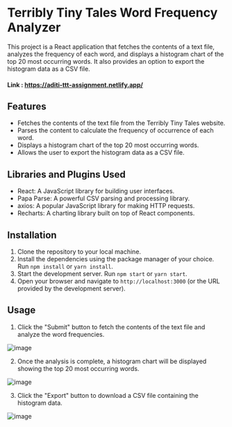 # Terribly Tiny Tales Word Frequency Analyzer

This project is a React application that fetches the contents of a text file, analyzes the frequency of each word, and displays a histogram chart of the top 20 most occurring words. It also provides an option to export the histogram data as a CSV file.

#### Link : https://aditi-ttt-assignment.netlify.app/


## Features

- Fetches the contents of the text file from the Terribly Tiny Tales website.
- Parses the content to calculate the frequency of occurrence of each word.
- Displays a histogram chart of the top 20 most occurring words.
- Allows the user to export the histogram data as a CSV file.

## Libraries and Plugins Used

- React: A JavaScript library for building user interfaces.
- Papa Parse: A powerful CSV parsing and processing library.
- axios: A popular JavaScript library for making HTTP requests.
- Recharts: A charting library built on top of React components.

## Installation

1. Clone the repository to your local machine.
2. Install the dependencies using the package manager of your choice. Run `npm install` or `yarn install`.
3. Start the development server. Run `npm start` or `yarn start`.
4. Open your browser and navigate to `http://localhost:3000` (or the URL provided by the development server).

## Usage

1. Click the "Submit" button to fetch the contents of the text file and analyze the word frequencies.

![image](https://github.com/aditisharma32/terriblytinytale/assets/87199402/75765501-8a1d-49ed-8ed8-f5afc92ae084)

2. Once the analysis is complete, a histogram chart will be displayed showing the top 20 most occurring words.

![image](https://github.com/aditisharma32/terriblytinytale/assets/87199402/946766fc-d17b-46d5-9aba-d8c4a8352c1b)

3. Click the "Export" button to download a CSV file containing the histogram data.

![image](https://github.com/aditisharma32/terriblytinytale/assets/87199402/7ea2cfce-e748-4a5e-b0e0-f3b0c8f626d2)
